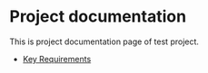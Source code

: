 # Project documentation

This is project documentation page of test project. 

* [Key Requirements](20-Requirement-management/key-requirements.md)
